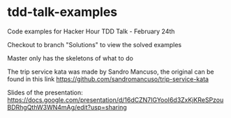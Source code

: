 # tdd-talk-examples
Code examples for Hacker Hour TDD Talk - February 24th

Checkout to branch "Solutions" to view the solved examples

Master only has the skeletons of what to do

The trip service kata was made by Sandro Mancuso, the original can be found in this link https://github.com/sandromancuso/trip-service-kata

Slides of the presentation: https://docs.google.com/presentation/d/16dCZN7IGYooI6d3ZxKjKReSPzouBDRhgQthW3WN4mAg/edit?usp=sharing
